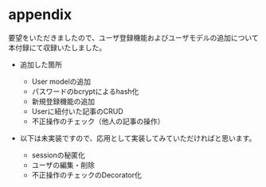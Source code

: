 # appendix

要望をいただきましたので、ユーザ登録機能およびユーザモデルの追加について本付録にて収録いたしました。

- 追加した箇所
  - User modelの追加
  - パスワードのbcryptによるhash化
  - 新規登録機能の追加
  - Userに紐付いた記事のCRUD
  - 不正操作のチェック（他人の記事の操作）

- 以下は未実装ですので、応用として実装してみていただければと思います。
  -  sessionの秘匿化
  -  ユーザの編集・削除
  -  不正操作のチェックのDecorator化